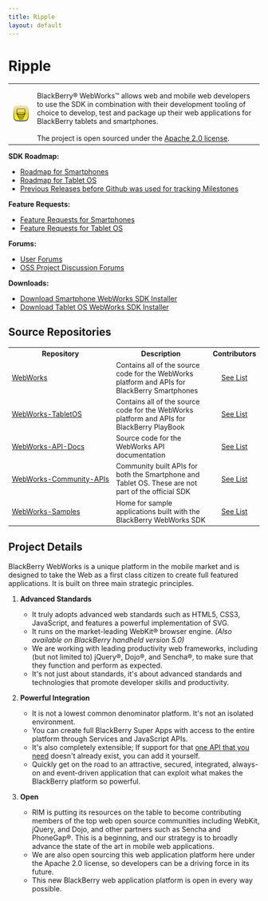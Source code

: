 ```yaml
---
title: Ripple
layout: default
---
```


# Ripple

<table>
	<tr>
		<td><img src="../images/logo_webworks.png"/></td>
		<td valign="top" style="padding-top:15px">
			BlackBerry&reg; WebWorks&trade; allows web and mobile web developers to use the SDK in combination with their development tooling of choice to develop, test and package up their web applications for BlackBerry tablets and smartphones. 
			<br/><br/>
			The project is open sourced under the <a href="http://www.apache.org/licenses/LICENSE-2.0.html" target="_blank">Apache 2.0 license</a>. 
		</td>
	</tr>

</table>

**SDK Roadmap:**

* [Roadmap for Smartphones](https://github.com/blackberry/WebWorks/issues/milestones?state=open)
* [Roadmap for Tablet OS](https://github.com/blackberry/WebWorks-TabletOS/issues/milestones)
* [Previous Releases before Github was used for tracking Milestones](roadmap.html)

**Feature Requests:**

* [Feature Requests for Smartphones](https://github.com/blackberry/WebWorks/issues?sort=created&labels=Request&direction=desc&state=open)
* [Feature Requests for Tablet OS](https://github.com/blackberry/WebWorks-TabletOS/issues?labels=Request&sort=created&direction=desc&state=open&page=1)


**Forums:**

* [User Forums](http://supportforums.blackberry.com/t5/Web-Development/bd-p/browser_dev)
* [OSS Project Discussion Forums](http://supportforums.blackberry.com/t5/BlackBerry-WebWorks/bd-p/ww_con)

**Downloads:**

* [Download Smartphone WebWorks SDK Installer](http://us.blackberry.com/developers/browserdev/widgetsdk.jsp)
* [Download Tablet OS WebWorks SDK Installer](http://us.blackberry.com/developers/tablet/webworks.jsp)



## Source Repositories

<table class="outlined">
  <tr>
    <th>Repository</th>
    <th>Description</th>
    <th>Contributors</th>
  </tr>
  <tr>  
    <td style="white-space:nowrap;"><a href="https://github.com/blackberry/WebWorks" target="_blank">WebWorks</a></td>
    <td>Contains all of the source code for the WebWorks platform and APIs for BlackBerry Smartphones</td>
    <td style="text-align:center"><a href="https://github.com/blackberry/WebWorks/contributors">See List</a></td>
  </tr>
  <tr>  
    <td style="white-space:nowrap;"><a href="https://github.com/blackberry/WebWorks-TabletOS" target="_blank">WebWorks-TabletOS</a></td>
    <td>Contains all of the source code for the WebWorks platform and APIs for BlackBerry PlayBook</td>
    <td style="text-align:center"><a href="https://github.com/blackberry/WebWorks-TabletOS/contributors">See List</a></td>
  </tr>
  <tr>  
    <td style="white-space:nowrap;"><a href="https://github.com/blackberry/WebWorks-API-Docs" target="_blank">WebWorks-API-Docs</a></td>
    <td>Source code for the WebWorks API documentation</td>
    <td style="text-align:center"><a href="https://github.com/blackberry/WebWorks-API-Docs/contributors">See List</a></td>
  </tr>
  <tr>  
    <td style="white-space:nowrap;"><a href="https://github.com/blackberry/WebWorks-Community-APIs" target="_blank">WebWorks-Community-APIs</a></td>
    <td>Community built APIs for both the Smartphone and Tablet OS.  These are not part of the official SDK</td>
    <td style="text-align:center"><a href="https://github.com/blackberry/WebWorks-Community-APIs/contributors">See List</a></td>
  </tr>
  <tr>  
    <td style="white-space:nowrap;"><a href="https://github.com/blackberry/WebWorks-Samples" target="_blank">WebWorks-Samples</a></td>
    <td>Home for sample applications built with the BlackBerry WebWorks SDK</td>
  <td style="text-align:center"><a href="https://github.com/blackberry/WebWorks-Samples/contributors">See List</a></td>
  </tr>
</table>


## Project Details

BlackBerry WebWorks is a unique platform in the mobile market and is designed to take the Web as a first class citizen to create full featured applications. It is built on three main strategic principles.

1. **Advanced Standards**

    * It truly adopts advanced web standards such as HTML5, CSS3, JavaScript, and features a powerful implementation of SVG.
    * It runs on the market-leading WebKit&reg; browser engine. _(Also available on BlackBerry handheld version 5.0)_
    * We are working with leading productivity web frameworks, including (but not limited to) jQuery&reg;, Dojo&reg;, and Sencha&reg;, to make sure that they function and perform as expected.
    * It's not just about standards, it's about advanced standards and technologies that promote developer skills and productivity.

2. **Powerful Integration**

    * It is not a lowest common denominator platform. It's not an isolated environment.
    * You can create full BlackBerry Super Apps with access to the entire platform through Services and JavaScript APIs.
    * It's also completely extensible; If support for that [one API that you need](http://www.blackberry.com/developers/docs/webworks/api/) doesn't already exist, you can add it yourself.
    * Quickly get on the road to an attractive, secured, integrated, always-on and event-driven application that can exploit what makes the BlackBerry platform so powerful.

3. **Open**

    * RIM is putting its resources on the table to become contributing members of the top web open source communities including WebKit, jQuery, and Dojo, and other partners such as Sencha and PhoneGap&reg;. This is a beginning, and our strategy is to broadly advance the state of the art in mobile web applications.
    * We are also open sourcing this web application platform here under the Apache 2.0 license, so developers can be a driving force in its future.
    * This new BlackBerry web application platform is open in every way possible.


